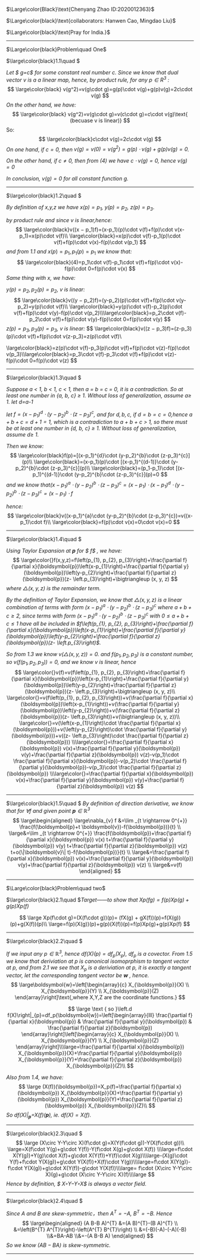 $\Large\color{Black}\text{Chenyang Zhao ID:2020012363}$

$\Large\color{black}\text{collaborators: Hanwen Cao, Mingdao Liu}$

$\Large\color{black}\text{Pray for India.}$

------

$\Large\color{black}Problem\quad One$

$\large\color{black}1.1\quad $

*Let $ g=c$  for some constant real number c. Since we know that dual vector $v$ is a a linear map, hence, by product rule, for any  $p\in R^3$  :*
$$
\large\color{black} v(g^2)=v(g\cdot g)=g(p)\cdot v(g)+g(p)v(g)=2c\cdot v(g)
$$
*On the other hand, we have:*
$$
\large\color{black} v(g^2)=v(g\cdot g)=v(c\cdot g)=c\cdot v(g)\text{ (becuase v is linear)}
$$
So:
$$
\large\color{black}c\cdot v(g)=2c\cdot v(g)
$$
*On one hand*, *if $c=0$,* *then $v(g)=v(0)=v(g^2)=g(p)\cdot v(g)+g(p)v(g)=0$.*

*On the other hand, if $c\ne 0$, then from (4) we have $c\cdot v(g)=0$,* *hence $v(g)=0$*

*In conclusion, $v(g)=0$ for all constant function $g$.*

------

$\large\color{black}1.2\quad $

*By definition of x,y,z we have $x(p)=p_1$, $y(p)=p_2$, $z(p)=p_3$*.

*by product rule  and since $v$ is linear,hence:*
$$
\large\color{black}v((x − p_1)f)=(x-p_1)(p)\cdot v(f)+f(p)\cdot v(x-p_1)=x(p)\cdot v(f)\\
\large\color{black}=x(p)\cdot v(f)-p_1(p)\cdot v(f)+f(p)\cdot v(x)-f(p)\cdot v(p_1)
$$
*and from 1.1 and* $x(p)=p_1,p_1(p)=p_1$ *we know that:*
$$
\large\color{black}(4)=p_1\cdot v(f)-p_1\cdot v(f)+f(p)\cdot v(x)-f(p)\cdot 0=f(p)\cdot v(x)
$$
*Same thing with x, we have:*

*$y(p)=p_2,p_2(p)=p_2$, $v$ is linear:*
$$
\large\color{black}v((y − p_2)f)=(y-p_2)(p)\cdot v(f)+f(p)\cdot v(y-p_2)=y(p)\cdot v(f)\\
\large\color{black}=y(p)\cdot v(f)-p_2(p)\cdot v(f)+f(p)\cdot v(y)-f(p)\cdot v(p_2)\\\large\color{black}=p_2\cdot v(f)-p_2\cdot v(f)+f(p)\cdot v(y)-f(p)\cdot 0=f(p)\cdot v(y)
$$
*$z(p)=p_3,p_3(p)=p_3$, $v$ is linear:*
$$
\large\color{black}v((z − p_3)f)=(z-p_3)(p)\cdot v(f)+f(p)\cdot v(z-p_3)=z(p)\cdot v(f)\\

\large\color{black}=z(p)\cdot v(f)-p_3(p)\cdot v(f)+f(p)\cdot v(z)-f(p)\cdot v(p_3)\\\large\color{black}=p_3\cdot v(f)-p_3\cdot v(f)+f(p)\cdot v(z)-f(p)\cdot 0=f(p)\cdot v(z)
$$

------

$\large\color{black}1.3\quad $

*Suppose a < 1, b < 1, c < 1, then a = b = c = 0,  it is a contradiction.* *So at least one number in {a, b, c} ≥ 1. Without loss of generalization, assume a≥ 1. let d=a-1*

*let $f=(x-p_1)^{d}\cdot (y-p_2)^{b}\cdot (z-p_3)^{c}$, and for $d,b,c,$ if $d=b=c=0,$hence $a+b+c=d+1=1$, which is a contradiction to a + b + c > 1, so there must be at least one number in {d, b, c} ≥ 1. Without loss of generalization, assume d≥ 1.*

*Then we know:*
$$
\large\color{black}f(p)=[(x-p_1)^{d}\cdot (y-p_2)^{b}\cdot (z-p_3)^{c}](p)\\
\large\color{black}=(x-p_1)(p)\cdot [(x-p_1)^{(d-1)}\cdot (y-p_2)^{b}\cdot (z-p_3)^{c}](p)\\
\large\color{black}=(p_1-p_1)\cdot [(x-p_1)^{(d-1)}\cdot (y-p_2)^{b}\cdot (z-p_3)^{c}](p)=0
$$
*and we know that$(x-p_1)^{a}\cdot (y-p_2)^{b}\cdot (z-p_3)^{c}=(x-p_1)\cdot (x-p_1)^{d}\cdot (y-p_2)^{b}\cdot (z-p_3)^{c}=(x-p_1)\cdot  f$*

*hence:*
$$
\large\color{black}v((x-p_1)^{a}\cdot (y-p_2)^{b}\cdot (z-p_3)^{c})=v((x-p_1)\cdot  f)\\
\large\color{black}=f(p)\cdot v(x)=0\cdot v(x)=0
$$



------

$\large\color{black}1.4\quad $

 *Using Taylor Expansion at  $\boldsymbol{p}$  for $ f$ , we have:*
$$
\large\color{}f(x,y,z)=f\left(p_{1}, p_{2}, p_{3}\right)+\frac{\partial f}{\partial x}(\boldsymbol{p})\left(x-p_{1}\right)+\frac{\partial f}{\partial y}(\boldsymbol{p})\left(y-p_{2}\right)+\frac{\partial f}{\partial z}(\boldsymbol{p})(z- \left.p_{3}\right)+\bigtriangleup (x, y, z)
$$
 *where  $\bigtriangleup (x, y, z)$  is the remainder term.*

*By the definition of Taylor Expansion, we know that $\bigtriangleup (x, y, z)$ is a linear combination of terms with form $(x-p_1)^{a}\cdot (y-p_2)^{b}\cdot (z-p_3)^{c}$  where $a+b+c≥2$, since terms  with  form $(x-p_1)^{a}\cdot (y-p_2)^{b}\cdot (z-p_3)^{c}$ with $0\le a+b+c\le 1$ have all be included in $f\left(p_{1}, p_{2}, p_{3}\right)+\frac{\partial f}{\partial x}(\boldsymbol{p})\left(x-p_{1}\right)+\frac{\partial f}{\partial y}(\boldsymbol{p})\left(y-p_{2}\right)+\frac{\partial f}{\partial z}(\boldsymbol{p})(z- \left.p_{3}\right)$.*

*So from 1.3 we know $v(\bigtriangleup (x, y, z))=0$.* *and $f(p_1,p_2,p_3)$ is a constant number, so $v(f(p_1,p_2,p_3))=0$,  and we know $v$ is linear, hence*
$$
\large\color{}v(f)=v(f\left(p_{1}, p_{2}, p_{3}\right)+\frac{\partial f}{\partial x}(\boldsymbol{p})\left(x-p_{1}\right)+\frac{\partial f}{\partial y}(\boldsymbol{p})\left(y-p_{2}\right)+\frac{\partial f}{\partial z}(\boldsymbol{p})(z- \left.p_{3}\right)+\bigtriangleup (x, y, z)\\
\large\color{}=v(f\left(p_{1}, p_{2}, p_{3}\right))+v(\frac{\partial f}{\partial x}(\boldsymbol{p})\left(x-p_{1}\right))+v(\frac{\partial f}{\partial y}(\boldsymbol{p})\left(y-p_{2}\right))+v(\frac{\partial f}{\partial z}(\boldsymbol{p})(z- \left.p_{3}\right))+v(\bigtriangleup (x, y, z))\\
\large\color{}=v(\left(x-p_{1}\right)\cdot \frac{\partial f}{\partial x}(\boldsymbol{p}))+v(\left(y-p_{2}\right)\cdot \frac{\partial f}{\partial y}(\boldsymbol{p}))+v((z- \left.p_{3}\right)\cdot \frac{\partial f}{\partial z}(\boldsymbol{p}))
\\\large\color{}=\frac{\partial f}{\partial x}(\boldsymbol{p}) v(x)+\frac{\partial f}{\partial y}(\boldsymbol{p}) v(y)+\frac{\partial f}{\partial z}(\boldsymbol{p}) v(z)-v(p_1)\cdot \frac{\partial f}{\partial x}(\boldsymbol{p})-v(p_2)\cdot \frac{\partial f}{\partial y}(\boldsymbol{p})-v(p_3)\cdot \frac{\partial f}{\partial z}(\boldsymbol{p})
\\\large\color{}=\frac{\partial f}{\partial x}(\boldsymbol{p}) v(x)+\frac{\partial f}{\partial y}(\boldsymbol{p}) v(y)+\frac{\partial f}{\partial z}(\boldsymbol{p}) v(z)
$$

------

$\large\color{black}1.5\quad $
*By definition of direction derivative, we know that for $\forall f$ and given point  $\boldsymbol{p} \in \mathbb{R}^{3}$*
$$
\large\begin{aligned}
\large\nabla_{v} f &=\lim _{t \rightarrow 0^{+}} \frac{f(\boldsymbol{p}+t \boldsymbol{v})-f(\boldsymbol{p})}{t} \\
\large&=\lim _{t \rightarrow 0^{+}} \frac{f(\boldsymbol{p})+\frac{\partial f}{\partial x}(\boldsymbol{p}) v(x) t+\frac{\partial f}{\partial y}(\boldsymbol{p}) v(y) t+\frac{\partial f}{\partial z}(\boldsymbol{p}) v(z) t+o(\|\boldsymbol{v}\| t)-f(\boldsymbol{p})}{t} \\
\large&=\frac{\partial f}{\partial x}(\boldsymbol{p}) v(x)+\frac{\partial f}{\partial y}(\boldsymbol{p}) v(y)+\frac{\partial f}{\partial z}(\boldsymbol{p}) v(z) \\
\large&=v(f)
\end{aligned}
$$

------

$\Large\color{black}Problem\quad two$

$\large\color{black}2.1\quad $*Target——to show that $Xp(fg) = f(p)Xp(g) + g(p)Xp(f)$*

$$
\large Xp(f\cdot g)=(X(f\cdot g))(p)= (fX(g) + gX(f))(p)=f(X(g))(p)+g(X(f))(p)\\
\large=f(p)(X(g))(p)+g(p)(X(f))(p)=f(p)Xp(g)+g(p)Xp(f)
$$

------

$\large\color{black}2.2\quad $

*If we input any $p\in \mathbb{R}^{3}$, hence $df(X)(p)=df_p(X_p)$, $df_p$ is a covector. From 1.5 we know that deriviation at p is canonical isomoprphism to tangent vector at p, and from 2.1 we see that $X_p$ is a deriviation at p, it is exactly a tangent vector, let the corresponding tangent vector be $\boldsymbol{w}$ , hence.*
$$
\large\boldsymbol{w}=\left[\begin{array}{c}
X_{\boldsymbol{p}}(X) \\
X_{\boldsymbol{p}}(Y) \\
X_{\boldsymbol{p}}(Z)
\end{array}\right]\text{,where X,Y,Z are the coordinate functions.}
$$

$$
\large \text { so }\left.d f(X)\right|_{p}=df_p(\boldsymbol{w})=\left[\begin{array}{lll}
\frac{\partial f}{\partial x}(\boldsymbol{p}) & \frac{\partial f}{\partial y}(\boldsymbol{p}) & \frac{\partial f}{\partial z}(\boldsymbol{p})
\end{array}\right]\left[\begin{array}{c}
X_{\boldsymbol{p}}(X) \\
X_{\boldsymbol{p}}(Y) \\
X_{\boldsymbol{p}}(Z)
\end{array}\right]\\\large=\frac{\partial f}{\partial x}(\boldsymbol{p}) X_{\boldsymbol{p}}(X)+\frac{\partial f}{\partial y}(\boldsymbol{p}) X_{\boldsymbol{p}}(Y)+\frac{\partial f}{\partial z}(\boldsymbol{p}) X_{\boldsymbol{p}}(Z)\\
$$

*Also from 1.4, we have:*
$$
\large (X(f))(\boldsymbol{p})=X_p(f)=\frac{\partial f}{\partial x}(\boldsymbol{p}) X_{\boldsymbol{p}}(X)+\frac{\partial f}{\partial y}(\boldsymbol{p}) X_{\boldsymbol{p}}(Y)+\frac{\partial f}{\partial z}(\boldsymbol{p}) X_{\boldsymbol{p}}(Z)\\
$$
*So $df(X)|_{\boldsymbol{p}}$=$X(f)(\boldsymbol{p})$, ie. $df(X)=X(f).$*


------

$\large\color{black}2.3\quad $
$$
\large (X\circ Y-Y\circ X)(f\cdot g)=X(Y(f\cdot g))-Y(X(f\cdot g))\\
\large=X(f\cdot Y(g)+g\cdot Y(f))-Y(f\cdot X(g)+g\cdot X(f))
\\\large=f\cdot X(Y(g))+Y(g)\cdot X(f)+g\cdot X(Y(f))+Y(f)\cdot X(g)\\\large-(X(g)\cdot Y(f)+f\cdot Y(X(g))+g\cdot Y(X(f))+X(f)\cdot Y(g))\\\large=f\cdot X(Y(g))-f\cdot Y(X(g))+g\cdot X(Y(f))-g\cdot Y(X(f))\\\large=
f\cdot (X\circ Y-Y\circ X)(g)+g\cdot (X\circ Y-Y\circ X)(f)\\\large
$$
*Hence by definition, $ X◦Y−Y◦X$ is always a vector field.*

------

$\large\color{black}2.4\quad $

*Since A and B are skew-symmetric，then $A^T=-A$, $B^T=-B$. Hence*
$$
\large\begin{aligned}
(A B-B A)^{T} &=(A B)^{T}-(B A)^{T} \\
&=\left(B^{T} A^{T}\right)-\left(A^{T} B^{T}\right) \\
&=(-B)(-A)-(-A)(-B) 
\\&=BA-AB
\\&=-(A B-B A)
\end{aligned}
$$
*So we know $(AB-BA)$ is skew-symmetric.*

------


